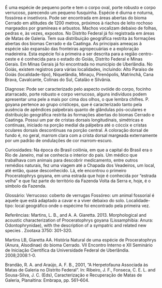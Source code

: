 ﻿É uma espécie de pequeno porte e tem o corpo oval, porte robusto e corpo verrucoso, parecendo um pequeno fusquinha. Espécie é diurna e noturna, fossórea e insetívora. Pode ser encontrada em áreas abertas do bioma Cerrado em altitudes de 1200 metros, próximos à riachos de leito rochoso margeados por gramíneas e arbustos. 
Machos vocalizam debaixo de folhas, pedras e, às vezes, expostos. No Distrito Federal já foi registrada em áreas de Matas de Galeria. Tem sua distribuição geográfica restrita às formações abertas dos biomas Cerrado e da Caatinga. As principais ameaças à espécie são expansão das fronteiras agropecuárias e a exploração madeireira.
Esta espécie foi a primeira a ser descrita para a região centro-oeste e é conhecida para o estado do Goiás, Distrito Federal e Minas Gerais. Em Minas Gerais já foi encontrada no município de Uberlândia. No Goiás, existem registros para várias localidades, incluindo: Alto Paraíso de Goiás (localidade-tipo), Niquelândia, Minaçu, Pirenópolis, Matrinchã, Cana Brava, Cavalcante, Colinas do Sul, Catalão e Silvânia.


Diagnose:
Pode ser caracterizado pelo aspecto ovóide do corpo, focinho atarracado, porte robusto e corpo verrucoso, alguns indivíduos podem apresentar uma pele a mais por cima dos olhos, o que lembra chifres. P. goyana pertence ao grupo cristiceps, que é caracterizado tanto pela ausência de apêndices palpebrais quanto de glândulas pós-oculares e distribuição geográfica restrita às formações abertas do biomas Cerrado e Caatinga. Possui um par de cristas dorsais longitudinais, simétricas e contínuas, iniciado na porção medial da pálpebra até o cóccix e cristas oculares dorsais descontínuas na porção central. A coloração dorsal de fundo é, no geral, marrom clara com a crista dorsal margeada externamente por um padrão de ondulações de cor marrom-escuro.


Curiosidades:
        Na época do Brasil colônia, em que a capital do Brasil era o Rio de Janeiro, mal se conhecia o interior do país. Um médico que trabalhava com animais para descobrir medicamento, entre outros remédios naturais, fez uma viagem até a Chapada dos Veadeiros, um local, até então, quase desconhecido. Lá, ele encontrou o primeiro Proceratophrys goyana, em uma estrada que hoje é conhecida por “estrada velha” e que faz parte do território da Fazenda Volta da Serra e, hoje, é o símbolo da Fazenda. 


Glossário:
Verrucoso: coberto de verrugas
Fossóreo: um animal fossorial é aquele que está adaptado a cavar e a viver debaixo do solo.
Localidade-tipo: local geográfico onde o espécime foi encontrado pela primeira vez.


Referências:
Martins, L. B., and A. A. Giaretta. 2013. Morphological and acoustic characterization of Proceratophrys goyana (Lissamphibia: Anura: Odontophrynidae), with the description of a sympatric and related new species . Zootaxa 3750: 301–320. 


Martins LB, Giaretta AA. História Natural de uma espécie de Proceratophrys (Anura, Alsodinae) do bioma Cerrado. VII Encontro Interno e XII Seminário de Iniciação Científica da Universidade Federal de Uberlândia. 2008;2008:1-0.


Brandão, R. A. and Araújo, A. F. B., 2001, “A Herpetofauna Associada às Matas de Galeria no Distrito Federal”. In: Ribeiro, J. F., Fonseca, C. E. L. and Sousa-Silva, J. C. (Eds), Caracterização e Recuperação de Matas de Galeria, Planaltina: Embrapa, pp. 561–604.